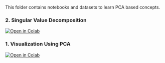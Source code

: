 This folder contains notebooks and datasets to learn PCA based concepts.

### 2. Singular Value Decomposition

[![Open in Colab](https://colab.research.google.com/assets/colab-badge.svg)](https://colab.research.google.com/github/manaranjanp/ISB_MLUL1/blob/main/pca/Singular_Value_Decomposition_v1)

### 1. Visualization Using PCA

[![Open in Colab](https://colab.research.google.com/assets/colab-badge.svg)](https://colab.research.google.com/github/manaranjanp/ISB_MLUL1/blob/main/pca/PCA_Visualization_2D_v1)
